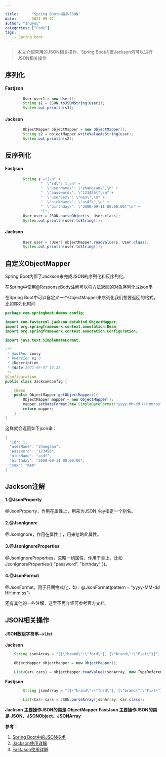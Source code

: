 ```yaml
---

title:      "Spring Boot中操作JSON"
date:       2021-09-07
author: "shuyou"
categories: ["Code"]
tags:
    - Spring Boot
---
```


>本文介绍常用的JSON相关操作，Spring Boot内置Jackson包可以进行JSON相关操作

## 序列化
#### Fastjson

```java
        User user1 = new User();
        String s1 = JSON.toJSONString(user1);
        System.out.println(s1);
```

#### Jackson
```java
        ObjectMapper objectMapper = new ObjectMapper();
        String s2 = objectMapper.writeValueAsString(user);
        System.out.println(s2);
```

## 反序列化

#### Fastjson
```java
        String s ="{\n" +
                "  \"id\": 1,\n" +
                "  \"userName\": \"zhangsan\",\n" +
                "  \"password\": \"123456\",\n" +
                "  \"userSex\": \"man\",\n" +
                "  \"nickName\": \"asdf\",\n" +
                "  \"birthday\": \"2000-09-11 00:00:00\"\n" +
                "}";
        User user = JSON.parseObject(s, User.class);
        System.out.println(user.toString());
```

#### Jackson
```java
        User user = (User) objectMapper.readValue(s, User.class);
        System.out.println(user.toString());
```

## 自定义ObjectMapper
Spring Boot内置了Jackson来完成JSON的序列化和反序列化。

在Spring中使用@ResponseBody注解可以将方法返回的对象序列化成json串

在Spring Boot中可以自定义一个ObjectMapper来序列化我们想要返回的格式，比如序列化时间

```java
package com.springboot.demos.config;

import com.fasterxml.jackson.databind.ObjectMapper;
import org.springframework.context.annotation.Bean;
import org.springframework.context.annotation.Configuration;

import java.text.SimpleDateFormat;

/**
 * @author zousy
 * @version v1.0
 * @Description
 * @date 2021-09-07 15:22
 */
@Configuration
public class JacksonConfig {

    @Bean
    public ObjectMapper getObjectMapper(){
        ObjectMapper mapper = new ObjectMapper();
        mapper.setDateFormat(new SimpleDateFormat("yyyy-MM-dd HH:mm:ss"));
        return mapper;
    }
}

```

这样就会返回如下json串：

```java
{
  "id": 1,
  "userName": "zhangsan",
  "password": "123456",
  "nickName": "asdf",
  "birthday": "2000-09-11 00:00:00",
  "sex": "man"
}
```
## Jackson注解
#### 1.@JsonProperty
@JsonProperty，作用在属性上，用来为JSON Key指定一个别名。

#### 2.@Jsonlgnore
@Jsonlgnore，作用在属性上，用来忽略此属性。

#### 3.@JsonIgnoreProperties
@JsonIgnoreProperties，忽略一组属性，作用于类上，比如JsonIgnoreProperties({ "password", "birthday" })。

#### 4.@JsonFormat
@JsonFormat，用于日期格式化，如：@JsonFormat(pattern = "yyyy-MM-dd HH:mm:ss")

还有其他的一些注解，这里不再介绍可参考官方文档。

## JSON相关操作
#### JSON数组字符串-->List
**Jackson**
```java
    String jsonArray = "[{\"brand\":\"ford\"}, {\"brand\":\"Fiat\"}]";

 	ObjectMapper objectMapper = new ObjectMapper();

 	List<Car> cars1 = objectMapper.readValue(jsonArray, new TypeReference<List<Car>>(){});

```

**Fastjson**
```java
        String jsonArray = "[{\"brand\":\"ford\"}, {\"brand\":\"Fiat\"}]";

        List<Car> cars = JSON.parseArray(jsonArray, Car.class);
```

**Jackson 主要操作JSON的类是 ObjectMapper** 
**FastJson 主要操作JSON的类是 JSON、JSONObject、JSONArray**


**参考**：

 1. [Spring Boot中的JSON技术](https://mrbird.cc/Spring-Boot%20JSON.html)
 2. [Jackson使用详解](https://juejin.cn/post/6844904166809157639#heading-24)
 3. [FastJson使用详解](https://juejin.cn/post/6844904176003072007#heading-6)

